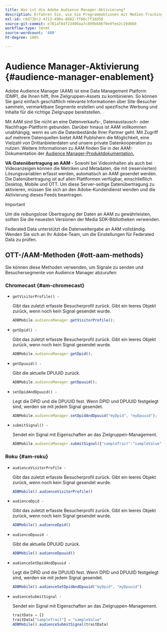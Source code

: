 ```yaml
---
title: Was ist die Adobe Audience Manager-Aktivierung?
description: Erfahren Sie, wie Sie Programmaktionen mit Medien-Tracking-Daten verknüpfen können, ohne zusätzliche Verarbeitungsregeln und benutzerdefinierte Variablen zu benötigen.
exl-id: c0d73bc2-4713-498a-8882-ff66c7f3dd50
source-git-commit: e781af84f23400aa7c899b686f0e9fee2c19d660
workflow-type: tm+mt
source-wordcount: '409'
ht-degree: 100%

---
```


# Audience Manager-Aktivierung {#audience-manager-enablement}

Adobe Audience Manager (AAM) ist eine Data Management Platform (DMP), die Ihnen hilft, Ihre Zielgruppen-Assets zu kombinieren. So können Sie ganz einfach geschäftlich relevante Informationen über Site-Besucher sammeln, vermarktbare Segmente erstellen und spezifische Werbung und Inhalte für die richtige Zielgruppe bereitstellen.

Mit AAM sind Sie nicht an eine Datenverkaufs-, Datenaustausch- oder Nachfrage-Plattform gebunden. Darüber hinaus ist AAM vollkommen unabhängig, wenn es um die Datenbestände Ihrer Partner geht. Mit Zugriff auf mehrere Datenquellen bietet AAM Publishern die Möglichkeit, eine Vielzahl von Drittanbieterdaten und unsere private Datenkooperation zu nutzen. Weitere Informationen zu AAM finden Sie in der AAM-Dokumentation der [Audience Manager-Produktdokumentation.](https://docs.adobe.com/content/help/de-DE/audience-manager/user-guide/aam-home.html)

**VA-Datenübertragung an AAM -** Sowohl bei Videoinhalten als auch bei Videoanzeigen können die Metriken und Metadaten, die mit (reservierten) Lösungsvariablen erfasst werden, automatisch an AAM gesendet werden. Die Datenübertragung ist auf allen Plattformen verfügbar, einschließlich Desktop, Mobile und OTT. Um diese Server-seitige Datenübertragung zu aktivieren, müssen Sie sich an den Adobe-Kundendienst wenden und die Aktivierung dieses Feeds beantragen.

>[!IMPORTANT]
>
>Um die reibungslose Übertragung der Daten an AAM zu gewährleisten, sollten Sie die neuesten Versionen der Media SDK-Bibliotheken verwenden.

Federated Data unterstützt die Datenweitergabe an AAM vollständig. Wenden Sie sich an Ihr Adobe-Team, um die Einstellungen für Federated Data zu prüfen.

## OTT-/AAM-Methoden {#ott-aam-methods}

Sie können diese Methoden verwenden, um Signale zu senden und Besuchersegmente von Audience Manager abzurufen:

### Chromecast {#am-chromecast}

* `getVisitorProfile() -`

   Gibt das zuletzt erfasste Besucherprofil zurück. Gibt ein leeres Objekt zurück, wenn noch kein Signal gesendet wurde.

   ```js
   ADBMobile.audienceManager.getVisitorProfile();
   ```

* `getDpid() -`

   Gibt das zuletzt erfasste Besucherprofil zurück. Gibt ein leeres Objekt zurück, wenn noch kein Signal gesendet wurde.

   ```js
   ADBMobile.audienceManager.getDpid();
   ```

* `getDpuuid() -`

   Gibt die aktuelle DPUUID zurück.

   ```js
   ADBMobile.audienceManager.getDpuuid();
   ```

* `setDpidAndDpuuid() -`

   Legt die DPID und die DPUUID fest. Wenn DPID und DPUUID festgelegt sind, werden sie mit jedem Signal gesendet.

   ```js
   ADBMobile.audienceManager.setDpidAndDpuuid("myDpid", "myDpuuid");
   ```

* `submitSignal() -`

   Sendet ein Signal mit Eigenschaften an das Zielgruppen-Management.

   ```js
   ADBMobile.audienceManager.submitSignal({"sampleTrait":"sampleValue"});
   ```

### Roku {#am-roku}

* `audienceVisitorProfile -`

   Gibt das zuletzt erfasste Besucherprofil zurück. Gibt ein leeres Objekt zurück, wenn noch kein Signal gesendet wurde.

   ```js
   ADBMobile().audienceVisitorProfile()
   ```

* `audienceDpid -`

   Gibt das zuletzt erfasste Besucherprofil zurück. Gibt ein leeres Objekt zurück, wenn noch kein Signal gesendet wurde.

   ```js
   ADBMobile().audienceDpid()
   ```

* `audienceDpuuid -`

   Gibt die aktuelle DPUUID zurück.

   ```js
   ADBMobile().audienceDpuuid()
   ```

* `audienceSetDpidAndDpuuid -`

   Legt die DPID und die DPUUID fest. Wenn DPID und DPUUID festgelegt sind, werden sie mit jedem Signal gesendet.

   ```js
   ADBMobile().audienceSetDpidAndDpuuid("myDpid", "myDpuuid")
   ```

* `audienceSubmitSignal -`

   Sendet ein Signal mit Eigenschaften an das Zielgruppen-Management.

   ```js
   traitData = {}
   traitData["sampleTrait"] = "sampleValue"
   ADBMobile().audienceSubmitSignal(traitData)
   ```
